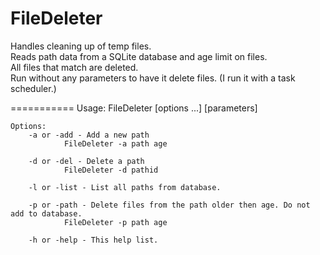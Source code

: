 FileDeleter
===========

Handles cleaning up of temp files.  
Reads path data from a SQLite database and age limit on files.  
All files that match are deleted.  
Run without any parameters to have it delete files. (I run it with a task scheduler.)   

===========
    Usage: FileDeleter [options ...] [parameters]
  
    Options:
        -a or -add - Add a new path
                FileDeleter -a path age

        -d or -del - Delete a path
                FileDeleter -d pathid

        -l or -list - List all paths from database.

        -p or -path - Delete files from the path older then age. Do not add to database.
                FileDeleter -p path age

        -h or -help - This help list.
